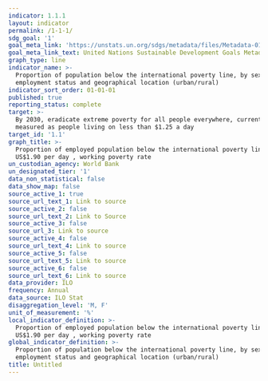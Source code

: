 ```yaml
---
indicator: 1.1.1
layout: indicator
permalink: /1-1-1/
sdg_goal: '1'
goal_meta_link: 'https://unstats.un.org/sdgs/metadata/files/Metadata-01-01-01a.pdf'
goal_meta_link_text: United Nations Sustainable Development Goals Metadata (pdf 894kB)
graph_type: line
indicator_name: >-
  Proportion of population below the international poverty line, by sex, age,
  employment status and geographical location (urban/rural)
indicator_sort_order: 01-01-01
published: true
reporting_status: complete
target: >-
  By 2030, eradicate extreme poverty for all people everywhere, currently
  measured as people living on less than $1.25 a day
target_id: '1.1'
graph_title: >-
  Proportion of employed population below the international poverty line of
  US$1.90 per day , working poverty rate 
un_custodian_agency: World Bank
un_designated_tier: '1'
data_non_statistical: false
data_show_map: false
source_active_1: true
source_url_text_1: Link to source
source_active_2: false
source_url_text_2: Link to Source
source_active_3: false
source_url_3: Link to source
source_active_4: false
source_url_text_4: Link to source
source_active_5: false
source_url_text_5: Link to source
source_active_6: false
source_url_text_6: Link to source
data_provider: ILO
frequency: Annual
data_source: ILO Stat
disaggregation_level: 'M, F'
unit_of_measurement: '%'
local_indicator_definition: >-
  Proportion of employed population below the international poverty line of
  US$1.90 per day , working poverty rate 
global_indicator_definition: >-
  Proportion of population below the international poverty line, by sex, age,
  employment status and geographical location (urban/rural)
title: Untitled
---
```


